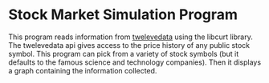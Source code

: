 # Stock Market Simulation Program
This program reads information from [twelevedata](www.twelevedata.com) using the libcurt library. The twelevedata api gives access to the price history of any public stock symbol. This program can pick from a variety of stock symbols (but it defaults to the famous science and technology companies). Then it displays a graph containing the information collected.

